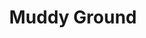 ---
layout: product
title: "Muddy Ground"
price: "1300" 
desc: "Akrilna tekstura 250mL"
img_path: "/assets/img/A.MIG-2105.webp"
brand: "AMMO"
available: false
special_offer: false
new: false
soon: false
cat: "080000"
subcat: "080100"
subsubcat: "080104"
sifra: "A.MIG-2105"
popular: false
---